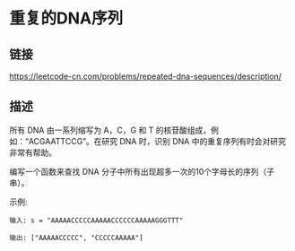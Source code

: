 # 重复的DNA序列

## 链接
https://leetcode-cn.com/problems/repeated-dna-sequences/description/

## 描述
所有 DNA 由一系列缩写为 A，C，G 和 T 的核苷酸组成，例如：“ACGAATTCCG”。在研究 DNA 时，识别 DNA 中的重复序列有时会对研究非常有帮助。

编写一个函数来查找 DNA 分子中所有出现超多一次的10个字母长的序列（子串）。

示例:
```text
输入: s = "AAAAACCCCCAAAAACCCCCCAAAAAGGGTTT"

输出: ["AAAAACCCCC", "CCCCCAAAAA"]
```
